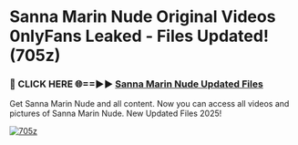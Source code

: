 # Sanna Marin Nude Original Videos 0nlyFans Leaked - Files Updated! (705z)

<h3>🔴 CLICK HERE 🌐==►► <a href="https://tinyurl.com/y5r63du9" rel="nofollow">Sanna Marin Nude Updated Files</a></h3>

Get Sanna Marin Nude and all content. Now you can access all videos and pictures of Sanna Marin Nude. New Updated Files 2025!

[![705z](https://i.imgur.com/UVo9nyh.gif)](https://tinyurl.com/y5r63du9)